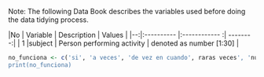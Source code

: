 
Note: The following Data Book describes the variables used before doing the data tidying process.


|No | Variable | Description | Values |
|--:|:---------- |:------------ :| --------:|
| 1 |subject | Person performing activity | denoted as number [1:30] |





```R
no_funciona <- c('si', 'a veces', 'de vez en cuando', raras veces', 'nunca')
print(no_funciona)
```

